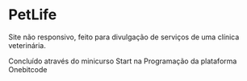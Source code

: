# PetLife

Site não responsivo, feito para divulgação de serviços de uma clínica veterinária. 

Concluído através do minicurso Start na  Programação da plataforma Onebitcode